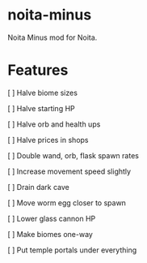 # noita-minus
Noita Minus mod for Noita.

# Features

[ ] Halve biome sizes

[ ] Halve starting HP

[ ] Halve orb and health ups

[ ] Halve prices in shops

[ ] Double wand, orb, flask spawn rates

[ ] Increase movement speed slightly

[ ] Drain dark cave

[ ] Move worm egg closer to spawn

[ ] Lower glass cannon HP

[ ] Make biomes one-way

[ ] Put temple portals under everything
